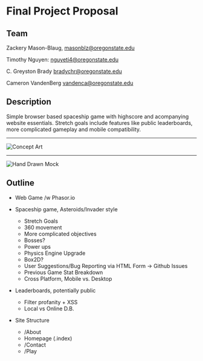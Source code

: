 # Final Project Proposal

## Team

Zackery Mason-Blaug, masonblz@oregonstate.edu

Timothy Nguyen: nguyeti4@oregonstate.edu

C. Greyston Brady bradychr@oregonstate.edu

Cameron VandenBerg vandenca@oregonstate.edu

## Description

Simple browser based spaceship game with highscore and acompanying website essentials. Stretch goals include features like public leaderboards, more complicated gameplay and mobile compatibility.

---

![Concept Art](https://media.discordapp.net/attachments/780335499331633152/780532696039948329/mockup.png)

---

![Hand Drawn Mock](https://raw.githubusercontent.com/Cogswatch/CS290-Final-Project/main/assets/CS290%20-%20page%201.png)

## Outline

* Web Game /w Phasor.io

* Spaceship game, Asteroids/Invader style
  * Stretch Goals
   * 360 movement
   * More complicated objectives
    * Bosses?
   * Power ups
   * Physics Engine Upgrade
    * Box2D?
   * User Suggestions/Bug Reporting via HTML Form -> Github Issues
   * Previous Game Stat Breakdown
   * Cross Platform, Mobile vs. Desktop
* Leaderboards, potentially public
  * Filter profanity + XSS
  * Local vs Online D.B.
* Site Structure
  * /About
  * Homepage (.index)
  * /Contact
  * /Play

